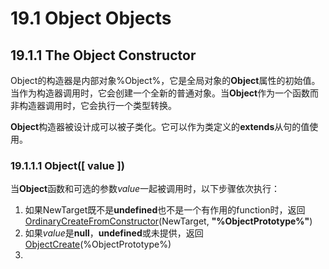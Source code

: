 # 19.1 Object Objects

## 19.1.1 The Object Constructor

Object的构造器是内部对象%Object%，它是全局对象的**Object**属性的初始值。当作为构造器调用时，它会创建一个全新的普通对象。当**Object**作为一个函数而非构造器调用时，它会执行一个类型转换。  

**Object**构造器被设计成可以被子类化。它可以作为类定义的**extends**从句的值使用。

### 19.1.1.1 Object([ value ])
当**Object**函数和可选的参数*value*一起被调用时，以下步骤依次执行：  

1. 如果NewTarget既不是**undefined**也不是一个有作用的function时，返回 [OrdinaryCreateFromConstructor]()(NewTarget, **"%ObjectPrototype%"**)
2. 如果*value*是**null**，**undefined**或未提供，返回 [ObjectCreate]()(%ObjectPrototype%)
3. 